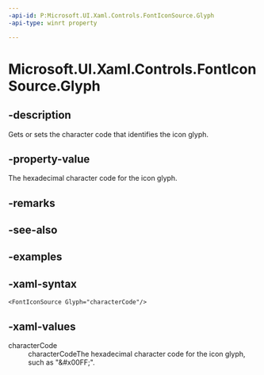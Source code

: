 ```yaml
---
-api-id: P:Microsoft.UI.Xaml.Controls.FontIconSource.Glyph
-api-type: winrt property

---
```

<!-- Property syntax.
public string Glyph { get;  set; }
-->

# Microsoft.UI.Xaml.Controls.FontIconSource.Glyph


## -description

Gets or sets the character code that identifies the icon glyph.


## -property-value

The hexadecimal character code for the icon glyph.


## -remarks


## -see-also


## -examples


## -xaml-syntax

```xaml
<FontIconSource Glyph="characterCode"/>
```


## -xaml-values

<dl><dt>characterCode</dt><dd>characterCodeThe hexadecimal character code for the icon glyph, such as "&amp;#x00FF;".</dd>
</dl>


